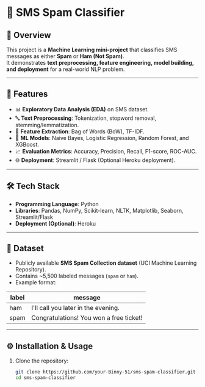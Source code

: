 # 📩 SMS Spam Classifier  

## 📌 Overview  
This project is a **Machine Learning mini-project** that classifies SMS messages as either **Spam** or **Ham (Not Spam)**.  
It demonstrates **text preprocessing, feature engineering, model building, and deployment** for a real-world NLP problem.  

---

## 🚀 Features  
- 📊 **Exploratory Data Analysis (EDA)** on SMS dataset.  
- 🔤 **Text Preprocessing**: Tokenization, stopword removal, stemming/lemmatization.  
- 🧮 **Feature Extraction**: Bag of Words (BoW), TF-IDF.  
- 🤖 **ML Models**: Naive Bayes, Logistic Regression, Random Forest, and XGBoost.  
- 📈 **Evaluation Metrics**: Accuracy, Precision, Recall, F1-score, ROC-AUC.  
- 🌐 **Deployment**: Streamlit / Flask (Optional Heroku deployment).  

---

## 🛠️ Tech Stack  
- **Programming Language**: Python  
- **Libraries**: Pandas, NumPy, Scikit-learn, NLTK, Matplotlib, Seaborn, Streamlit/Flask  
- **Deployment (Optional)**: Heroku  

---

## 📂 Dataset  
- Publicly available **SMS Spam Collection dataset** (UCI Machine Learning Repository).  
- Contains ~5,500 labeled messages (`spam` or `ham`).  
- Example format:  

| label | message                                  |  
|-------|------------------------------------------|  
| ham   | I'll call you later in the evening.      |  
| spam  | Congratulations! You won a free ticket! |  

---

## ⚙️ Installation & Usage  

1. Clone the repository:  
   ```bash
   git clone https://github.com/your-Binny-51/sms-spam-classifier.git
   cd sms-spam-classifier
